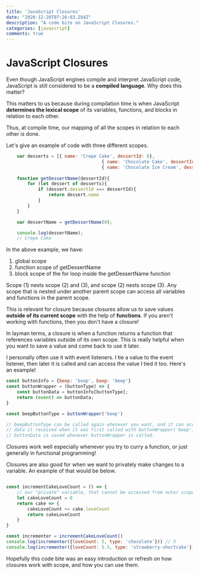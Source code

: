 ```yaml
---
title: 'JavaScript Closures'
date: "2020-12-20T07:26:03.284Z"
description: "A code bite on JavaScript Closures."
categories: [javascript]
comments: true
---
```

# JavaScript Closures

Even though JavaScript engines compile and interpret JavaScript code, JavaScript is still considered to be a **compiled** **language**. Why does this matter? 

This matters to us because during compilation time is when JavaScript **determines the lexical scope** of its variables, functions, and blocks in relation to each other.  

Thus, at compile time, our mapping of all the scopes in relation to each other is done. 

Let's give an example of code with three different scopes. 

```jsx
	var desserts = [{ name: 'Crepe Cake', dessertId: 0}, 
									{ name: 'Chocolate Cake', dessertId: 1},
									{ name: 'Chocolate Ice Cream', dessertId: 2}]
	
	function getDessertName(dessertId){
		for (let dessert of desserts){
			if (dessert.dessertId === dessertId){
				return dessert.name
			}
		}
	}

	var dessertName = getDessertName(0);

	console.log(dessertName);
	// Crepe Cake
```

In the above example, we have: 

1. global scope
2. function scope of getDessertName
3. block scope of the for loop inside the getDessertName function

Scope (1) nests scope (2) and (3), and scope (2) nests scope (3). Any scope that is nested under another parent scope can access all variables and functions in the parent scope.  

This is relevant for closure because closures allow us to save values **outside of its current scope** with the help of **functions**. If you aren't working with functions, then you don't have a closure! 

In layman terms, a closure is when a function returns a function that references variables outside of its own scope. This is really helpful when you want to save a value and come back to use it later. 

I personally often use it with event listeners. I tie a value to the event listener, then later it is called and can access the value I tied it too. Here's an example!

```jsx
const buttonInfo = {beep: 'boop', boop: 'beep'}
const buttonWrapper = (buttonType) => {
	const buttonData = buttonInfo[buttonType];
	return (event) => buttonData;
}

const beepButtonType = buttonWrapper('beep')

// beepButtonType can be called again whenever you want, and it can access the specific
// data it received when it was first called with buttonWrapper('beep')
// buttonData is saved whenever buttonWrapper is called.
```

Closures work well especially whenever you try to curry a function, or just generally in functional programming!

Closures are also good for when we want to privately make changes to a variable. An example of that would be below. 

```jsx

const incrementCakeLoveCount = () => {
	// our "private" variable, that cannot be accessed from outer scope!
	let cakeLoveCount = 0 
	return cake => {
		cakeLoveCount += cake.loveCount
		return cakeLoveCount
	}
}

const incrementer = incrementCakeLoveCount()
console.log(incrementer({loveCount: 5, type: 'chocolate'})) // 5
console.log(incrementer({loveCount: 5.5, type: 'strawberry-shortcake'})) // 10.5
```

Hopefully this code bite was an easy introduction or refresh on how closures work with scope, and how you can use them.